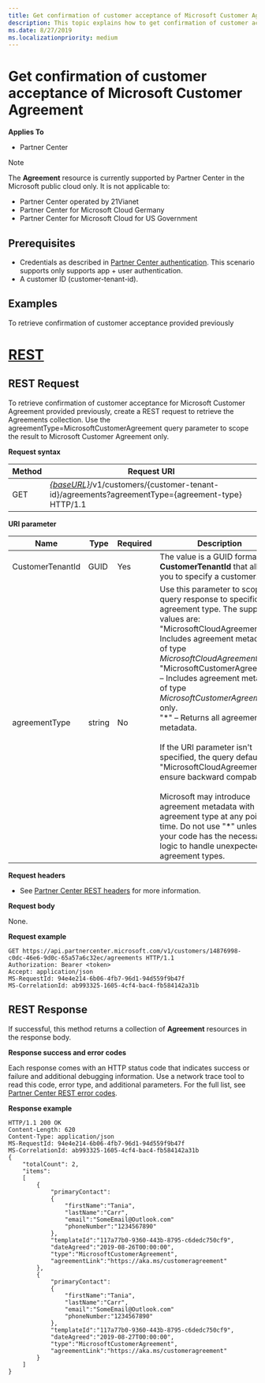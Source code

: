 ```yaml
---
title: Get confirmation of customer acceptance of Microsoft Customer Agreement
description: This topic explains how to get confirmation of customer acceptance of the Microsoft Customer Agreement. 
ms.date: 8/27/2019
ms.localizationpriority: medium
---
```


# Get confirmation of customer acceptance of Microsoft Customer Agreement

**Applies To**

- Partner Center

> [!NOTE]  
> The **Agreement** resource is currently supported by Partner Center in the Microsoft public cloud only. It is not applicable to:
> - Partner Center operated by 21Vianet
> - Partner Center for Microsoft Cloud Germany
> - Partner Center for Microsoft Cloud for US Government

## Prerequisites

- Credentials as described in [Partner Center authentication](./partner-center-authentication.md). This scenario supports only supports app + user authentication.
- A customer ID (customer-tenant-id).

## Examples

To retrieve confirmation of customer acceptance provided previously

# [REST](#tab/rest)

## <span id="Request"/><span id="request"/><span id="REQUEST"/>REST Request

To retrieve confirmation of customer acceptance for Microsoft Customer Agreement provided previously, create a REST request to retrieve the Agreements collection. Use the agreementType=MicrosoftCustomerAgreement query parameter to scope the result to Microsoft Customer Agreement only.

**Request syntax**

| Method | Request URI                                                                                      |
|--------|--------------------------------------------------------------------------------------------------|
| GET    | [*\{baseURL\}*](partner-center-rest-urls.md)/v1/customers/{customer-tenant-id}/agreements?agreementType={agreement-type} HTTP/1.1 |

**URI parameter**

| Name             | Type | Required | Description                                                                               |
|------------------|------|----------|-------------------------------------------------------------------------------------------|
| CustomerTenantId | GUID | Yes | The value is a GUID formatted **CustomerTenantId** that allows you to specify a customer. |
| agreementType | string | No | Use this parameter to scope the query response to specific agreement type. The supported values are:<br/> "MicrosoftCloudAgreement" – Includes agreement metadata of type *MicrosoftCloudAgreement* only.<br/> "MicrosoftCustomerAgreement" – Includes agreement metadata of type *MicrosoftCustomerAgreement* only.<br/> "\*" – Returns all agreement metadata.<br/><br/>If the URI parameter isn't specified, the query defaults to "MicrosoftCloudAgreement" to ensure backward compability.<br/><br/>Microsoft may introduce agreement metadata with new agreement type at any point in time. Do not use "\*" unless your code has the necessary logic to handle unexpected agreement types. |

**Request headers**

- See [Partner Center REST headers](headers.md) for more information.

**Request body**

None.

**Request example**

```http
GET https://api.partnercenter.microsoft.com/v1/customers/14876998-c0dc-46e6-9d0c-65a57a6c32ec/agreements HTTP/1.1
Authorization: Bearer <token> 
Accept: application/json
MS-RequestId: 94e4e214-6b06-4fb7-96d1-94d559f9b47f
MS-CorrelationId: ab993325-1605-4cf4-bac4-fb584142a31b
```

## <span id="Response"/><span id="response"/><span id="RESPONSE"/>REST Response

If successful, this method returns a collection of **Agreement** resources in the response body.

**Response success and error codes**

Each response comes with an HTTP status code that indicates success or failure and additional debugging information. Use a network trace tool to read this code, error type, and additional parameters. For the full list, see [Partner Center REST error codes](error-codes.md).

**Response example**

```http
HTTP/1.1 200 OK
Content-Length: 620
Content-Type: application/json
MS-RequestId: 94e4e214-6b06-4fb7-96d1-94d559f9b47f
MS-CorrelationId: ab993325-1605-4cf4-bac4-fb584142a31b
{
    "totalCount": 2,
    "items":
    [ 
        {
            "primaryContact":
            {
                "firstName":"Tania",
                "lastName":"Carr",
                "email":"SomeEmail@Outlook.com"
                "phoneNumber":"1234567890"
            },
            "templateId":"117a77b0-9360-443b-8795-c6dedc750cf9",
            "dateAgreed":"2019-08-26T00:00:00",
            "type":"MicrosoftCustomerAgreement",
            "agreementLink":"https://aka.ms/customeragreement"
        },
        {
            "primaryContact":
            {
                "firstName":"Tania",
                "lastName":"Carr",
                "email":"SomeEmail@Outlook.com"
                "phoneNumber:"1234567890"
            },
            "templateId":"117a77b0-9360-443b-8795-c6dedc750cf9",
            "dateAgreed":"2019-08-27T00:00:00",
            "type":"MicrosoftCustomerAgreement",
            "agreementLink":"https://aka.ms/customeragreement"
        }
    ]
}
```
